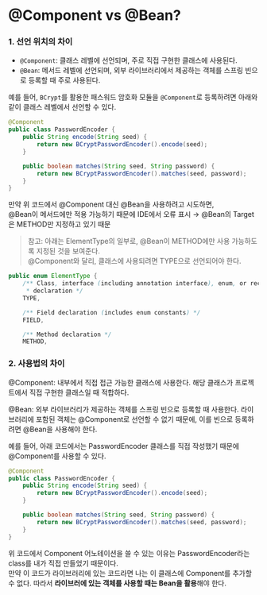 # @Component vs @Bean?

### 1. 선언 위치의 차이

- `@Component`: 클래스 레벨에 선언되며, 주로 직접 구현한 클래스에 사용된다.
- `@Bean`: 메서드 레벨에 선언되며, 외부 라이브러리에서 제공하는 객체를 스프링 빈으로 등록할 때 주로 사용된다.

예를 들어, `BCrypt`를 활용한 패스워드 암호화 모듈을 `@Component`로 등록하려면 아래와 같이 클래스 레벨에서 선언할 수 있다.

```java
@Component
public class PasswordEncoder {
    public String encode(String seed) {
        return new BCryptPasswordEncoder().encode(seed);
    }

    public boolean matches(String seed, String password) {
        return new BCryptPasswordEncoder().matches(seed, password);
    }
}
```

만약 위 코드에서 @Component 대신 @Bean을 사용하려고 시도하면,  
@Bean이 메서드에만 적용 가능하기 때문에 IDE에서 오류 표시 → @Bean의 Target은 METHOD만 지정하고 있기 때문

> 참고: 아래는 ElementType의 일부로, @Bean이 METHOD에만 사용 가능하도록 지정된 것을 보여준다.   
  @Component와 달리, 클래스에 사용되려면 TYPE으로 선언되어야 한다.

```java
public enum ElementType {
    /** Class, interface (including annotation interface), enum, or record
     * declaration */
    TYPE,

    /** Field declaration (includes enum constants) */
    FIELD,

    /** Method declaration */
    METHOD,
```

### 2. 사용법의 차이
@Component: 내부에서 직접 접근 가능한 클래스에 사용한다. 해당 클래스가 프로젝트에서 직접 구현한 클래스일 때 적합하다.

@Bean: 외부 라이브러리가 제공하는 객체를 스프링 빈으로 등록할 때 사용한다. 라이브러리에 포함된 객체는 @Component로 선언할 수 없기 때문에, 이를 빈으로 등록하려면 @Bean을 사용해야 한다.

예를 들어, 아래 코드에서는 PasswordEncoder 클래스를 직접 작성했기 때문에 @Component를 사용할 수 있다.

```java
@Component
public class PasswordEncoder {
    public String encode(String seed) {
        return new BCryptPasswordEncoder().encode(seed);
    }

    public boolean matches(String seed, String password) {
        return new BCryptPasswordEncoder().matches(seed, password);
    }
}
```

위 코드에서 Component 어노테이션을 쓸 수 있는 이유는 PasswordEncoder라는 class를 내가 직접 만들었기 때문이다.  
만약 이 코드가 라이브러리에 있는 코드라면 나는 이 클래스에 Component를 추가할 수 없다. 따라서 **라이브러에 있는 객체를 사용할 때는 Bean을 활용**해야 한다.
